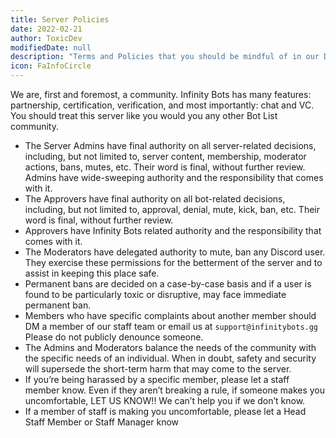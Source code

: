 ```yaml
---
title: Server Policies
date: 2022-02-21
author: ToxicDev
modifiedDate: null
description: "Terms and Policies that you should be mindful of in our Discord Server"
icon: FaInfoCircle
---
```


We are, first and foremost, a community.
Infinity Bots has many features: partnership, certification, verification, and most importantly: chat and VC.
You should treat this server like you would you any other Bot List community.

 - The Server Admins have final authority on all server-related decisions, including, but not limited to, server content, membership, moderator actions, bans, mutes, etc. Their word is final, without further review. Admins have wide-sweeping authority and the responsibility that comes with it.
 - The Approvers have final authority on all bot-related decisions, including, but not limited to, approval, denial, mute, kick, ban, etc. Their word is final, without further review. 
 - Approvers have Infinity Bots related authority and the responsibility that comes with it.
 - The Moderators have delegated authority to mute, ban any Discord user. They exercise these permissions for the betterment of the server and to assist in keeping this place safe. 
 - Permanent bans are decided on a case-by-case basis and if a user is found to be particularly toxic or disruptive, may face immediate permanent ban.
 - Members who have specific complaints about another member should DM a member of our staff team or email us at `support@infinitybots.gg` Please do not publicly denounce someone.
 - The Admins and Moderators balance the needs of the community with the specific needs of an individual. When in doubt, safety and security will supersede the short-term harm that may come to the server. 
 - If you’re being harassed by a specific member, please let a staff member know. Even if they aren’t breaking a rule, if someone makes you uncomfortable, LET US KNOW!! We can’t help you if we don’t know. 
 - If a member of staff is making you uncomfortable, please let a Head Staff Member or Staff Manager know